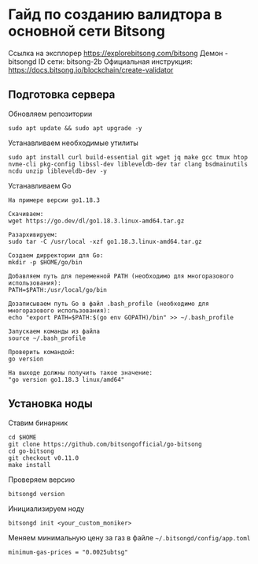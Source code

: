 # Гайд по созданию валидтора в основной сети Bitsong

Ссылка на эксплорер https://explorebitsong.com/bitsong
Демон - bitsongd
ID сети: bitsong-2b
Официальная инструкция: https://docs.bitsong.io/blockchain/create-validator

## Подготовка сервера

Обновляем репозитории

`sudo apt update && sudo apt upgrade -y`

Устанавливаем необходимые утилиты

`sudo apt install curl build-essential git wget jq make gcc tmux htop nvme-cli pkg-config libssl-dev libleveldb-dev tar clang bsdmainutils ncdu unzip libleveldb-dev -y`

Устанавливаем Go

```
На примере версии go1.18.3

Скачиваем:
wget https://go.dev/dl/go1.18.3.linux-amd64.tar.gz

Разархивируем: 
sudo tar -C /usr/local -xzf go1.18.3.linux-amd64.tar.gz

Создаем дирректории для Go:
mkdir -p $HOME/go/bin

Добавляем путь для переменной PATH (необходимо для многоразового использования):
PATH=$PATH:/usr/local/go/bin 

Дозаписываем путь Go в файл .bash_profile (необходимо для многоразового использования):
echo "export PATH=$PATH:$(go env GOPATH)/bin" >> ~/.bash_profile 

Запускаем команды из файла
source ~/.bash_profile

Проверить командой:
go version 

На выходе должны получить такое значение:
"go version go1.18.3 linux/amd64"
```
## Установка ноды

Ставим бинарник

```
cd $HOME
git clone https://github.com/bitsongofficial/go-bitsong
cd go-bitsong
git checkout v0.11.0
make install
```

Проверяем версию

`bitsongd version`

Инициализируем ноду

`bitsongd init <your_custom_moniker>`

Меняем минимальную цену за газ в файле `~/.bitsongd/config/app.toml`

`minimum-gas-prices = "0.0025ubtsg"`

